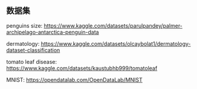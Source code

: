 ## 数据集
penguins size: https://www.kaggle.com/datasets/parulpandey/palmer-archipelago-antarctica-penguin-data

dermatology: https://www.kaggle.com/datasets/olcaybolat1/dermatology-dataset-classification

tomato leaf disease: https://www.kaggle.com/datasets/kaustubhb999/tomatoleaf

MNIST: https://opendatalab.com/OpenDataLab/MNIST
